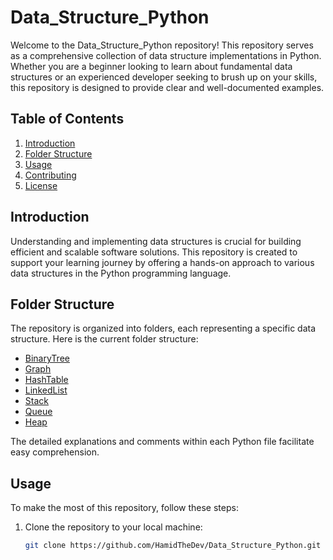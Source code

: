 # Data_Structure_Python

Welcome to the Data_Structure_Python repository! This repository serves as a comprehensive collection of data structure implementations in Python. Whether you are a beginner looking to learn about fundamental data structures or an experienced developer seeking to brush up on your skills, this repository is designed to provide clear and well-documented examples.

## Table of Contents

1. [Introduction](#introduction)
2. [Folder Structure](#folder-structure)
3. [Usage](#usage)
4. [Contributing](#contributing)
6. [License](#license)

## Introduction

Understanding and implementing data structures is crucial for building efficient and scalable software solutions. This repository is created to support your learning journey by offering a hands-on approach to various data structures in the Python programming language.

## Folder Structure

The repository is organized into folders, each representing a specific data structure. Here is the current folder structure:

- [BinaryTree](BinaryTree/)
- [Graph](Graph/)
- [HashTable](HashTable/)
- [LinkedList](LinkedList/)
- [Stack](Stack/)
- [Queue](Queue/)
- [Heap](Heap/)

The detailed explanations and comments within each Python file facilitate easy comprehension.

## Usage

To make the most of this repository, follow these steps:

1. Clone the repository to your local machine:

   ```bash
   git clone https://github.com/HamidTheDev/Data_Structure_Python.git
